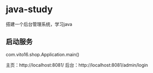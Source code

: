 # java-study
搭建一个后台管理系统，学习java

## 启动服务

com.vito16.shop.Application.main()

主页：http://localhost:8081/
后台：http://localhost:8081/admin/login
